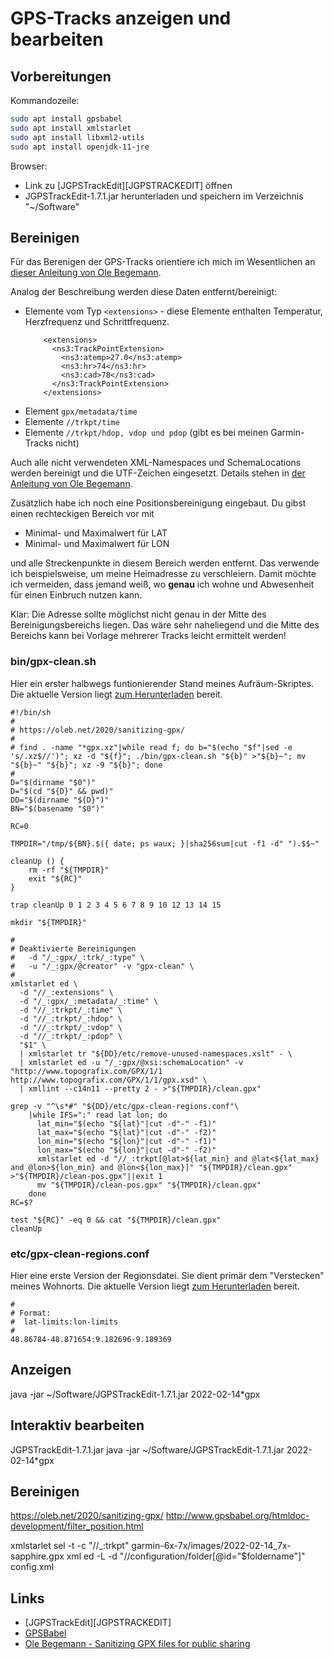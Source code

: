 GPS-Tracks anzeigen und bearbeiten
==================================

Vorbereitungen
--------------

Kommandozeile:

```sh
sudo apt install gpsbabel
sudo apt install xmlstarlet
sudo apt install libxml2-utils
sudo apt install openjdk-11-jre
```

Browser:

- Link zu [JGPSTrackEdit][JGPSTRACKEDIT] öffnen
- JGPSTrackEdit-1.7.1.jar herunterladen und speichern im Verzeichnis "~/Software"

Bereinigen
----------

Für das Berenigen der GPS-Tracks orientiere ich
mich im Wesentlichen an [dieser Anleitung von Ole Begemann][OLEB].

Analog der Beschreibung werden diese Daten entfernt/bereinigt:

- Elemente vom Typ `<extensions>` - diese Elemente enthalten Temperatur, Herzfrequenz und Schrittfrequenz.
    ```
        <extensions>
          <ns3:TrackPointExtension>
            <ns3:atemp>27.0</ns3:atemp>
            <ns3:hr>74</ns3:hr>
            <ns3:cad>78</ns3:cad>
          </ns3:TrackPointExtension>
        </extensions>
    ```
- Element `gpx/metadata/time`
- Elemente `//trkpt/time`
- Elemente `//trkpt/hdop, vdop und pdop` (gibt es bei meinen Garmin-Tracks nicht)

Auch alle nicht verwendeten XML-Namespaces und SchemaLocations werden
bereinigt und die UTF-Zeichen eingesetzt. Details stehen in [der Anleitung von Ole Begemann][OLEB].

Zusätzlich habe ich noch eine Positionsbereinigung eingebaut.
Du gibst einen rechteckigen Bereich vor mit

- Minimal- und Maximalwert für LAT
- Minimal- und Maximalwert für LON

und alle Streckenpunkte in diesem Bereich werden entfernt.
Das verwende ich beispielsweise, um meine Heimadresse zu verschleiern.
Damit möchte ich vermeiden, dass jemand weiß, wo **genau** ich wohne
und Abwesenheit für einen Einbruch nutzen kann.

Klar: Die Adresse sollte möglichst nicht genau in der Mitte des
Bereinigungsbereichs liegen. Das wäre sehr naheliegend und
die Mitte des Bereichs kann bei Vorlage mehrerer Tracks leicht
ermittelt werden!

### bin/gpx-clean.sh

Hier ein erster halbwegs funtionierender Stand
meines Aufräum-Skriptes. Die aktuelle Version
liegt [zum Herunterladen](/bin/gpx-clean.sh) bereit.

```shell
#!/bin/sh
#
# https://oleb.net/2020/sanitizing-gpx/
#
# find . -name "*gpx.xz"|while read f; do b="$(echo "$f"|sed -e 's/.xz$//')"; xz -d "${f}"; ./bin/gpx-clean.sh "${b}" >"${b}~"; mv "${b}~" "${b}"; xz -9 "${b}"; done
#
D="$(dirname "$0")"
D="$(cd "${D}" && pwd)"
DD="$(dirname "${D}")"
BN="$(basename "$0")"

RC=0

TMPDIR="/tmp/${BN}.$({ date; ps waux; }|sha256sum|cut -f1 -d" ").$$~"

cleanUp () {
    rm -rf "${TMPDIR}"
    exit "${RC}"
}

trap cleanUp 0 1 2 3 4 5 6 7 8 9 10 12 13 14 15

mkdir "${TMPDIR}"

#
# Deaktivierte Bereinigungen
#   -d "/_:gpx/_:trk/_:type" \
#   -u "/_:gpx/@creator" -v "gpx-clean" \
#
xmlstarlet ed \
  -d "//_:extensions" \
  -d "/_:gpx/_:metadata/_:time" \
  -d "//_:trkpt/_:time" \
  -d "//_:trkpt/_:hdop" \
  -d "//_:trkpt/_:vdop" \
  -d "//_:trkpt/_:pdop" \
  "$1" \
  | xmlstarlet tr "${DD}/etc/remove-unused-namespaces.xslt" - \
  | xmlstarlet ed -u "/_:gpx/@xsi:schemaLocation" -v "http://www.topografix.com/GPX/1/1 http://www.topografix.com/GPX/1/1/gpx.xsd" \
  | xmllint --c14n11 --pretty 2 - >"${TMPDIR}/clean.gpx"

grep -v "^\s*#" "${DD}/etc/gpx-clean-regions.conf"\
    |while IFS=":" read lat lon; do
      lat_min="$(echo "${lat}"|cut -d"-" -f1)"
      lat_max="$(echo "${lat}"|cut -d"-" -f2)"
      lon_min="$(echo "${lon}"|cut -d"-" -f1)"
      lon_max="$(echo "${lon}"|cut -d"-" -f2)"
      xmlstarlet ed -d "//_:trkpt[@lat>${lat_min} and @lat<${lat_max} and @lon>${lon_min} and @lon<${lon_max}]" "${TMPDIR}/clean.gpx" >"${TMPDIR}/clean-pos.gpx"||exit 1
      mv "${TMPDIR}/clean-pos.gpx" "${TMPDIR}/clean.gpx"
    done
RC=$?

test "${RC}" -eq 0 && cat "${TMPDIR}/clean.gpx"
cleanUp
```

### etc/gpx-clean-regions.conf

Hier eine erste Version der Regionsdatei.
Sie dient primär dem "Verstecken" meines Wohnorts.
Die aktuelle Version liegt [zum Herunterladen](/etc/gpx-clean-regions.sh) bereit.

```
#
# Format:
#  lat-limits:lon-limits
#
48.86784-48.871654:9.182696-9.189369
```

Anzeigen
--------

java -jar ~/Software/JGPSTrackEdit-1.7.1.jar  2022-02-14*gpx

Interaktiv bearbeiten
---------------------
JGPSTrackEdit-1.7.1.jar
java -jar ~/Software/JGPSTrackEdit-1.7.1.jar  2022-02-14*gpx

Bereinigen
----------

https://oleb.net/2020/sanitizing-gpx/
http://www.gpsbabel.org/htmldoc-development/filter_position.html

xmlstarlet sel -t -c "//_:trkpt" garmin-6x-7x/images/2022-02-14_7x-sapphire.gpx
xml ed -L -d "//configuration/folder[@id=\"$foldername\"]" config.xml

Links
-----

- [JGPSTrackEdit][JGPSTRACKEDIT]
- [GPSBabel][GPSBABEL]
- [Ole Begemann - Sanitizing GPX files for public sharing][OLEB]

[GPSBABEL]: http://gpsbabel.org
[JGPSTRACKJEDIT]: https://sourceforge.net/projects/jgpstrackedit/files/binaries/
[OLEB]: https://oleb.net/2020/sanitizing-gpx/
